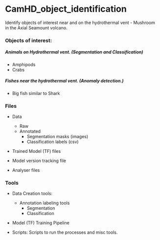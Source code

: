 # CamHD_object_identification

Identify objects of interest near and on the hydrothermal vent - Mushroom in the Axial Seamount volcano.

### Objects of interest:
##### Animals on Hydrothermal vent. (Segmentation and Classification)
- Amphipods
- Crabs

##### Fishes near the hydrothermal vent. (Anomaly detection.)
- Big fish similar to Shark

### Files
- Data
    - Raw
    - Annotated
        - Segmentation masks (images)
        - Classification labels (csv)

- Trained Model (TF) files

- Model version tracking file

- Analyser files


### Tools
- Data Creation tools:
    - Annotation labeling tools
        - Segmentation
        - Classification

- Model (TF) Training Pipeline

- Scripts: Scripts to run the processes and misc tools.
